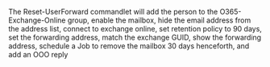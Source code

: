 The Reset-UserForward commandlet will add the person to the O365-Exchange-Online group, enable the mailbox, hide the email address from the address list,
connect to exchange online, set retention policy to 90 days, set the forwarding address, match the exchange GUID, show the forwarding address, schedule a Job
to remove the mailbox 30 days henceforth, and add an OOO reply
